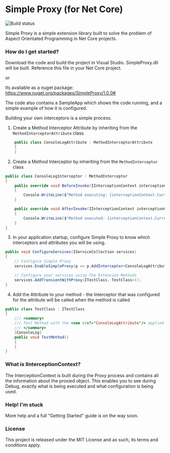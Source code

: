 # Simple Proxy (for Net Core)

![Build status](https://dev.azure.com/mambosoftware/SimpleProxy/_apis/build/status/SimpleProxy-CI)

Simple Proxy is a simple extension library built to solve the problem of Aspect Orientated Programming in Net Core projects.

### How do I get started?
Download the code and build the project in Visual Studio. SimpleProxy.dll will be built. Reference this file in your Net Core project.

or

Its available as a nuget package: https://www.nuget.org/packages/SimpleProxy/1.0.0#

The code also contains a SampleApp which shows the code running, and a simple example of how it is configured.

Building your own interceptors is a simple process.

1) Create a Method Interceptor Attribute by inheriting from the ```MethodInterceptorAttribute``` class

```csharp
    public class ConsoleLogAttribute : MethodInterceptorAttribute
    {
    }
```

2) Create a Method Interceptor by inheriting from the ```MethodInterceptor``` class

```csharp
public class ConsoleLogInterceptor : MethodInterceptor
{
    public override void BeforeInvoke(IInterceptionContext interceptionContext)
    {
        Console.WriteLine($"Method executing: {interceptionContext.CurrentMethod.Name}");
    }

    public override void AfterInvoke(IInterceptionContext interceptionContext, object methodResult)
    {
        Console.WriteLine($"Method executed: {interceptionContext.CurrentMethod.Name}");
    }
}
```
3) In your application startup, configure Simple Proxy to know which interceptors and attributes you will be using.

```csharp
public void ConfigureServices(IServiceCollection services)
{
    // Configure Simple Proxy
    services.EnableSimpleProxy(p => p.AddInterceptor<ConsoleLogAttribute, ConsoleLogInterceptor>());

    // Configure your services using the Extension Methods
    services.AddTransientWithProxy<ITestClass, TestClass>();
}

```

4) Add the Attribute to your method - the Interceptor that was configured for the attribute will be called when the method is called
```csharp
public class TestClass : ITestClass
{
    /// <summary>
    /// Test Method with the <see cref="ConsoleLogAttribute"/> applied
    /// </summary>
    [ConsoleLog]
    public void TestMethod()
    {
    }
}
```

### What is IInterceptionContext?

The InterceptionContext is built during the Proxy process and contains all the information about the proxied object. This enables you to see during Debug, exactly what is being executed and what configuration is being used.

### Help! I'm stuck

More help and a full "Getting Started" guide is on the way soon.

### License

This project is released under the MIT License and as such, its terms and conditions apply.
